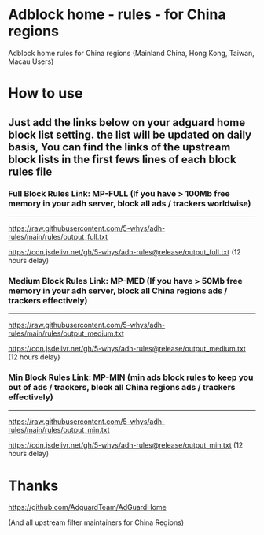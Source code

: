 # Adblock home - rules - for China regions
Adblock home rules for China regions (Mainland China, Hong Kong, Taiwan, Macau Users)

# How to use
## Just add the links below on your adguard home block list setting. the list will be updated on daily basis, You can find the links of the upstream block lists in the first fews lines of each block rules file

### Full Block Rules Link: MP-FULL (If you have > 100Mb free memory in your adh server, block all ads / trackers worldwise)
---
https://raw.githubusercontent.com/5-whys/adh-rules/main/rules/output_full.txt

https://cdn.jsdelivr.net/gh/5-whys/adh-rules@release/output_full.txt (12 hours delay)


### Medium Block Rules Link: MP-MED (If you have > 50Mb free memory in your adh server, block all China regions ads / trackers effectively)
---
https://raw.githubusercontent.com/5-whys/adh-rules/main/rules/output_medium.txt

https://cdn.jsdelivr.net/gh/5-whys/adh-rules@release/output_medium.txt (12 hours delay)


### Min Block Rules Link: MP-MIN (min ads block rules to keep you out of ads / trackers, block all China regions ads / trackers effectively)
---
https://raw.githubusercontent.com/5-whys/adh-rules/main/rules/output_min.txt

https://cdn.jsdelivr.net/gh/5-whys/adh-rules@release/output_min.txt (12 hours delay)


# Thanks
https://github.com/AdguardTeam/AdGuardHome

(And all upstream filter maintainers for China Regions)
